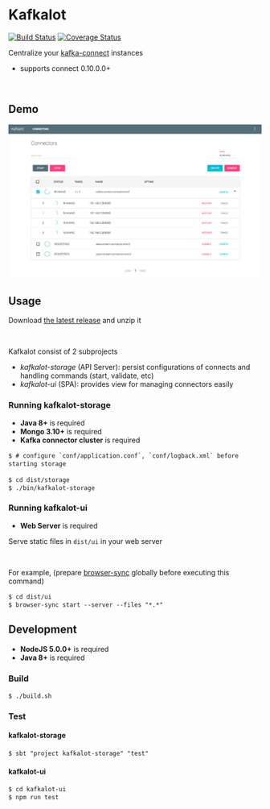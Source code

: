 # Kafkalot 

[![Build Status](https://travis-ci.org/1ambda/kafka-connect-dashboard.svg?branch=master)](https://travis-ci.org/1ambda/kafka-connect-dashboard) [![Coverage Status](https://coveralls.io/repos/github/1ambda/kafka-connect-dashboard/badge.svg?branch=master)](https://coveralls.io/github/1ambda/kafka-connect-dashboard?branch=master)

Centralize your [kafka-connect](http://kafka.apache.org/documentation.html#connect) instances 

- supports connect 0.10.0.0+

<br/>

## Demo

![DEMO](https://raw.githubusercontent.com/1ambda/kafka-connect-dashboard/screenshot/screenshots/kafkalot-demo.png)

## Usage

Download [the latest release](https://github.com/1ambda/kafka-connect-dashboard/releases) and unzip it 

<br/>

Kafkalot consist of 2 subprojects

- *kafkalot-storage* (API Server): persist configurations of connects and handling commands (start, validate, etc)  
- *kafkalot-ui* (SPA): provides view for managing connectors easily 

### Running kafkalot-storage

- **Java 8+** is required
- **Mongo 3.10+** is required
- **Kafka connector cluster** is required

```shell
$ # configure `conf/application.conf`, `conf/logback.xml` before starting storage

$ cd dist/storage
$ ./bin/kafkalot-storage
```

### Running kafkalot-ui

- **Web Server** is required

Serve static files in `dist/ui` in your web server

<br/>

For example, (prepare [browser-sync](https://www.browsersync.io/) globally before executing this command)
 
```shell
$ cd dist/ui
$ browser-sync start --server --files "*.*"
```

## Development

- **NodeJS 5.0.0+** is required
- **Java 8+** is required

### Build

```shell
$ ./build.sh
```
 
### Test

#### kafkalot-storage

```shell
$ sbt "project kafkalot-storage" "test"
```

#### kafkalot-ui

```shell
$ cd kafkalot-ui
$ npm run test
```

